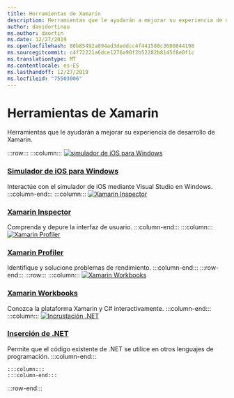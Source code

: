 ```yaml
---
title: Herramientas de Xamarin
description: Herramientas que le ayudarán a mejorar su experiencia de desarrollo de Xamarin.
author: davidortinau
ms.author: daortin
ms.date: 12/27/2019
ms.openlocfilehash: 80b85492a094ad3deddcc4f441580c3680844198
ms.sourcegitcommit: c4f72221a6dce1276a90f2b52282b8145f8e0f1c
ms.translationtype: MT
ms.contentlocale: es-ES
ms.lasthandoff: 12/27/2019
ms.locfileid: "75503006"
---
```

# <a name="xamarin-tools"></a>Herramientas de Xamarin

Herramientas que le ayudarán a mejorar su experiencia de desarrollo de Xamarin.

:::row:::
    :::column:::
[![simulador de iOS para Windows](~/media/index/xamarin-tools-windows-simulator.svg?branch=master)](~/tools/ios-simulator/index.md)

### <a name="ios-simulator-for-windowstoolsios-simulatorindexmd"></a>[Simulador de iOS para Windows](~/tools/ios-simulator/index.md)

Interactúe con el simulador de iOS mediante Visual Studio en Windows.
    :::column-end:::
    :::column:::
[![Xamarin Inspector](~/media/index/xamarin-tools-inspector.svg?branch=master)](~/tools/inspector/index.md)

### <a name="xamarin-inspectortoolsinspectorindexmd"></a>[Xamarin Inspector](~/tools/inspector/index.md)

Comprenda y depure la interfaz de usuario.
    :::column-end:::
    :::column:::
[![Xamarin Profiler](~/media/index/xamarin-tools-profiler.svg?branch=master)](~/tools/profiler/index.md)

### <a name="xamarin-profilertoolsprofilerindexmd"></a>[Xamarin Profiler](~/tools/profiler/index.md)

Identifique y solucione problemas de rendimiento.
    :::column-end:::
:::row-end:::
:::row:::
    :::column:::
[![Xamarin Workbooks](https://docs.microsoft.com/media/illustrations/dynamics-resource-library.svg)](~/tools/workbooks/index.md)

### <a name="xamarin-workbookstoolsworkbooksindexmd"></a>[Xamarin Workbooks](~/tools/workbooks/index.md)

Conozca la plataforma Xamarin y C# interactivamente.
    :::column-end:::
    :::column:::
[![Incrustación .NET](~/media/index/xamarin-cross-platform-dotnet-embedding.svg)](~/tools/dotnet-embedding/index.md)

### <a name="net-embeddingtoolsdotnet-embeddingindexmd"></a>[Inserción de .NET](~/tools/dotnet-embedding/index.md)

Permite que el código existente de .NET se utilice en otros lenguajes de programación.
    :::column-end:::

    :::column:::
    :::column-end:::
    
:::row-end:::
